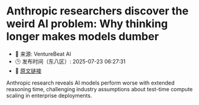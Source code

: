 # Anthropic researchers discover the weird AI problem: Why thinking longer makes models dumber
- 📅 来源: VentureBeat AI
- 🕒 发布时间（东八区）: 2025-07-23 06:27:31
- 🔗 [原文链接](https://venturebeat.com/ai/anthropic-researchers-discover-the-weird-ai-problem-why-thinking-longer-makes-models-dumber/)

Anthropic research reveals AI models perform worse with extended reasoning time, challenging industry assumptions about test-time compute scaling in enterprise deployments.